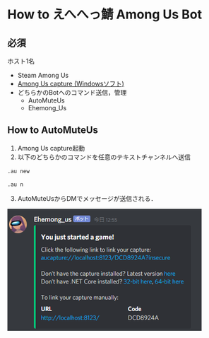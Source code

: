 # How to えへへっ鯖 Among Us Bot 
## 必須
ホスト1名
- Steam Among Us
- [Among Us capture (Windowsソフト) ](https://github.com/denverquane/amonguscapture/releases/latest)
- どちらかのBotへのコマンド送信，管理
  - AutoMuteUs 
  - Ehemong_Us
 
## How to AutoMuteUs
1. Among Us capture起動
2. 以下のどちらかのコマンドを任意のテキストチャンネルへ送信
```
.au new
```
```
.au n
```
3. AutoMuteUsからDMでメッセージが送信される． 

![画像の説明](images/image.png "hero")
